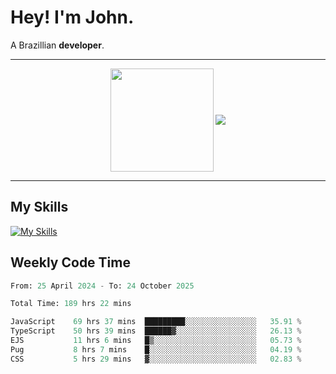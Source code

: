 # Hey! I'm John.

A Brazillian **developer**.

---

<p align="center">
  <img align="center" src="https://github-readme-stats.vercel.app/api?username=joaoiacillo&show_icons=true&locale=en" height="165" />
  <img align="center" src="https://github-readme-stats.vercel.app/api/top-langs/?username=anuraghazra&layout=compact" />
</p>

---

## My Skills

[![My Skills](https://skillicons.dev/icons?i=js,html,css,bootstrap,py,mysql,bash,linux,git,github,vscode,gamemakerstudio)](https://skillicons.dev)

## Weekly Code Time

<!--START_SECTION:waka-->

```python
From: 25 April 2024 - To: 24 October 2025

Total Time: 189 hrs 22 mins

JavaScript    69 hrs 37 mins  █████████░░░░░░░░░░░░░░░░   35.91 %
TypeScript    50 hrs 39 mins  ██████▓░░░░░░░░░░░░░░░░░░   26.13 %
EJS           11 hrs 6 mins   █▒░░░░░░░░░░░░░░░░░░░░░░░   05.73 %
Pug           8 hrs 7 mins    █░░░░░░░░░░░░░░░░░░░░░░░░   04.19 %
CSS           5 hrs 29 mins   ▓░░░░░░░░░░░░░░░░░░░░░░░░   02.83 %
```

<!--END_SECTION:waka-->
